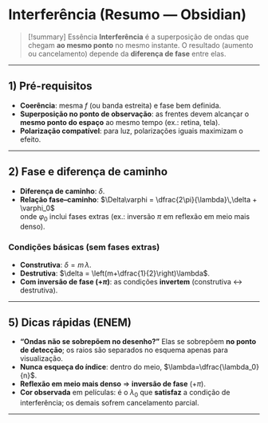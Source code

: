 # Interferência (Resumo — Obsidian)

> [!summary] Essência
> **Interferência** é a superposição de ondas que chegam **ao mesmo ponto** no mesmo instante. O resultado (aumento ou cancelamento) depende da **diferença de fase** entre elas.

---

## 1) Pré-requisitos
- **Coerência**: mesma $f$ (ou banda estreita) e fase bem definida.
- **Superposição no ponto de observação**: as frentes devem alcançar o **mesmo ponto do espaço** ao mesmo tempo (ex.: retina, tela).
- **Polarização compatível**: para luz, polarizações iguais maximizam o efeito.

---

## 2) Fase e diferença de caminho
- **Diferença de caminho**: $\delta$.
- **Relação fase–caminho**: $\Delta\varphi = \dfrac{2\pi}{\lambda}\,\delta + \varphi_0$  
  onde $\varphi_0$ inclui fases extras (ex.: inversão $\pi$ em reflexão em meio mais denso).

### Condições básicas (sem fases extras)
- **Construtiva**: $\delta = m\,\lambda$.
- **Destrutiva**: $\delta = \left(m+\dfrac{1}{2}\right)\lambda$.
- **Com inversão de fase ($+\pi$)**: as condições **invertem** (construtiva ↔ destrutiva).

---
## 5) Dicas rápidas (ENEM)
- **“Ondas não se sobrepõem no desenho?”** Elas se sobrepõem **no ponto de detecção**; os raios são separados no esquema apenas para visualização.
- **Nunca esqueça do índice**: dentro do meio, $\lambda=\dfrac{\lambda_0}{n}$.
- **Reflexão em meio mais denso** $\Rightarrow$ **inversão de fase** ($+\pi$).
- **Cor observada** em películas: é o $\lambda_0$ que **satisfaz** a condição de interferência; os demais sofrem cancelamento parcial.

---
